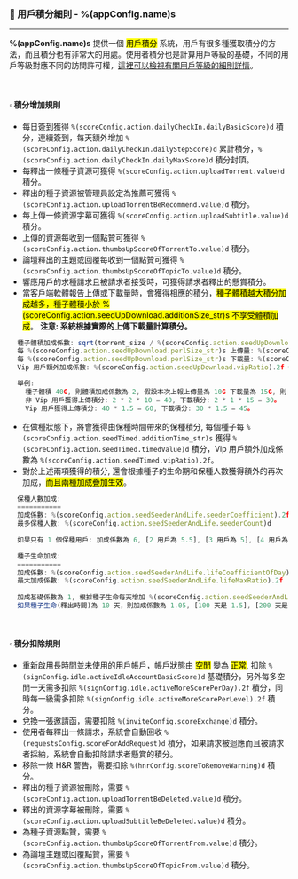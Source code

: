### :orange_book: 用戶積分細則 - %(appConfig.name)s
---
**%(appConfig.name)s** 提供一個 <mark>用戶積分</mark> 系統，用戶有很多種獲取積分的方法，而且積分也有非常大的用處。使用者積分也是計算用戶等級的基礎，不同的用戶等級對應不同的訪問許可權，[這裡可以檢視有關用戶等級的細則詳情](/about/manual/userLevelRules)。

&emsp;

#### :white_small_square: 積分增加規則
* 每日簽到獲得 `%(scoreConfig.action.dailyCheckIn.dailyBasicScore)d` 積分，連續簽到，每天額外增加 `%(scoreConfig.action.dailyCheckIn.dailyStepScore)d` 累計積分，`%(scoreConfig.action.dailyCheckIn.dailyMaxScore)d` 積分封頂。
* 每釋出一條種子資源可獲得 `%(scoreConfig.action.uploadTorrent.value)d` 積分。
* 釋出的種子資源被管理員設定為推薦可獲得 `%(scoreConfig.action.uploadTorrentBeRecommend.value)d` 積分。
* 每上傳一條資源字幕可獲得 `%(scoreConfig.action.uploadSubtitle.value)d` 積分。
* 上傳的資源每收到一個點贊可獲得 `%(scoreConfig.action.thumbsUpScoreOfTorrentTo.value)d` 積分。
* 論壇釋出的主題或回覆每收到一個點贊可獲得 `%(scoreConfig.action.thumbsUpScoreOfTopicTo.value)d` 積分。
* 響應用戶的求種請求且被請求者接受時，可獲得請求者釋出的懸賞積分。
* 當客戶端軟體報告上傳或下載量時，會獲得相應的積分，<mark>種子體積越大積分加成越多，種子體積小於 %(scoreConfig.action.seedUpDownload.additionSize_str)s 不享受體積加成</mark>。
  <span class="text-danger">**注意: 系統根據實際的上傳下載量計算積分。**</span>
```javascript
  種子體積加成係數: sqrt(torrent_size / %(scoreConfig.action.seedUpDownload.additionSize_str)s)。
  每 %(scoreConfig.action.seedUpDownload.perlSize_str)s 上傳量: %(scoreConfig.action.seedUpDownload.uploadValue)d 積分。
  每 %(scoreConfig.action.seedUpDownload.perlSize_str)s 下載量: %(scoreConfig.action.seedUpDownload.downloadValue)d 積分。
  Vip 用戶額外加成係數: %(scoreConfig.action.seedUpDownload.vipRatio).2f 倍。

  舉例: 
    種子體積 40G, 則體積加成係數為 2, 假設本次上報上傳量為 10G 下載量為 15G, 則：
    非 Vip 用戶獲得上傳積分: 2 * 2 * 10 = 40, 下載積分: 2 * 1 * 15 = 30。
    Vip 用戶獲得上傳積分: 40 * 1.5 = 60, 下載積分: 30 * 1.5 = 45。
```
* 在做種狀態下，將會獲得由保種時間帶來的保種積分, 每個種子每 `%(scoreConfig.action.seedTimed.additionTime_str)s` 獲得 `%(scoreConfig.action.seedTimed.timedValue)d` 積分，Vip 用戶額外加成係數為 `%(scoreConfig.action.seedTimed.vipRatio).2f`。
* 對於上述兩項獲得的積分, 還會根據種子的生命期和保種人數獲得額外的再次加成，<mark>而且兩種加成疊加生效</mark>。
```javascript
  保種人數加成:
  ===========
  加成係數: %(scoreConfig.action.seedSeederAndLife.seederCoefficient).2f
  最多保種人數: %(scoreConfig.action.seedSeederAndLife.seederCount)d
  
  如果只有 1 個保種用戶: 加成係數為 6, [2 用戶為 5.5], [3 用戶為 5], [4 用戶為 4.5], [5 用戶為 4], [6 用戶為 3.5], [7 用戶為 3], [8 用戶為 2.5], [9 用戶為 2], [10 用戶為 1.5], [超過 10 用戶為 1, 相當於沒有加成]。
```
```javascript
  種子生命加成:
  ===========
  加成係數: %(scoreConfig.action.seedSeederAndLife.lifeCoefficientOfDay).3f
  最大加成係數: %(scoreConfig.action.seedSeederAndLife.lifeMaxRatio).2f
  
  加成基礎係數為 1, 根據種子生命每天增加 %(scoreConfig.action.seedSeederAndLife.lifeCoefficientOfDay).3f。
  如果種子生命(釋出時間)為 10 天，則加成係數為 1.05, [100 天是 1.5], [200 天是 2.0], 以此類推，最大加成係數為 %(scoreConfig.action.seedSeederAndLife.lifeMaxRatio).2f。
```
&emsp;

#### :white_small_square: 積分扣除規則
* 重新啟用長時間並未使用的用戶帳戶，帳戶狀態由 <mark>空閒</mark> 變為 <mark>正常</mark>, 扣除 `%(signConfig.idle.activeIdleAccountBasicScore)d` 基礎積分，另外每多空閒一天需多扣除 `%(signConfig.idle.activeMoreScorePerDay).2f` 積分，同時每一級需多扣除 `%(signConfig.idle.activeMoreScorePerLevel).2f` 積分。
* 兌換一張邀請函，需要扣除 `%(inviteConfig.scoreExchange)d` 積分。
* 使用者每釋出一條請求，系統會自動回收 `%(requestsConfig.scoreForAddRequest)d` 積分，如果請求被迴應而且被請求者採納，系統會自動扣除請求者懸賞的積分。
* 移除一條 H&R 警告，需要扣除 `%(hnrConfig.scoreToRemoveWarning)d` 積分。
* 釋出的種子資源被刪除，需要 `%(scoreConfig.action.uploadTorrentBeDeleted.value)d` 積分。
* 釋出的資源字幕被刪除，需要 `%(scoreConfig.action.uploadSubtitleBeDeleted.value)d` 積分。
* 為種子資源點贊，需要 `%(scoreConfig.action.thumbsUpScoreOfTorrentFrom.value)d` 積分。
* 為論壇主題或回覆點贊，需要 `%(scoreConfig.action.thumbsUpScoreOfTopicFrom.value)d` 積分。

